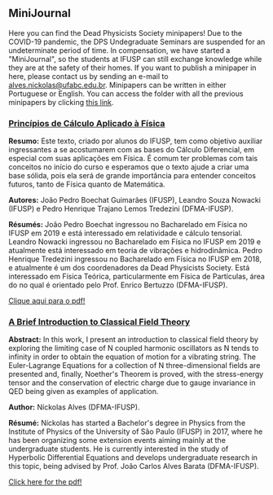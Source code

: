 ## MiniJournal

Here you can find the Dead Physicists Society minipapers! Due to the COVID-19 pandemic, the DPS Undegraduate Seminars are suspended for an undeterminate period of time. In compensation, we have started a "MiniJournal", so the students at IFUSP can still exchange knowledge while they are at the safety of their homes. If you want to publish a minipaper in here, please contact us by sending an e-mail to [alves.nickolas@ufabc.edu.br](mailto:alves.nickolas@ufabc.edu.br). Minipapers can be written in either Portuguese or English. You can access the folder with all the previous minipapers by clicking [this link](https://github.com/lambdadps/lambdadps.github.io/tree/main/minijournal/pdf).

### [Princípios de Cálculo Aplicado à Física](https://lambdadps.github.io/minijournal/pdf/Princı́pios_de_Cálculo_Aplicado_à_Fı́sica.pdf)

**Resumo:** Este texto, criado por alunos do IFUSP, tem como objetivo auxiliar ingressantes a se acostumarem com as bases do Cálculo Diferencial, em especial com suas aplicações em Física. É comum ter problemas com tais conceitos no início do curso e esperamos que o texto ajude a criar uma base sólida, pois ela será de grande importância para entender conceitos futuros, tanto de Física quanto de Matemática.

**Autores:** João Pedro Boechat Guimarães (IFUSP), Leandro Souza Nowacki (IFUSP) e Pedro Henrique Trajano Lemos Tredezini (DFMA-IFUSP).

**Résumés:** João Pedro Boechat ingressou no Bacharelado em Física no IFUSP em 2019 e está interessado em relatividade e cálculo tensorial. Leandro Nowacki ingressou no Bacharelado em Física no IFUSP em 2019 e atualmente está interessado em teoria de vibrações e hidrodinâmica. Pedro Henrique Tredezini ingressou no Bacharelado em Física no IFUSP em 2018, e atualmente é um dos coordenadores da Dead Physicists Society. Está interessado em Física Teórica, particularmente em Física de Partículas, área do no qual é orientado pelo Prof. Enrico Bertuzzo (DFMA-IFUSP).

[Clique aqui para o pdf!](https://lambdadps.github.io/minijournal/pdf/Princı́pios_de_Cálculo_Aplicado_à_Fı́sica.pdf)

### [A Brief Introduction to Classical Field Theory](https://lambdadps.github.io/minijournal/pdf/A_Brief_Introduction_to_Classical_Field_Theory.pdf)

**Abstract:** In this work, I present an introduction to classical field theory by exploring the limiting case of N coupled harmonic oscillators as N tends to infinity in order to obtain the equation of motion for a vibrating string. The Euler-Lagrange Equations for a collection of N three-dimensional fields are presented and, finally, Noether's Theorem is proved, with the stress-energy tensor and the conservation of electric charge due to gauge invariance in QED being given as examples of application.

**Author:** Níckolas Alves (DFMA-IFUSP).

**Résumé:** Níckolas has started a Bachelor's degree in Physics from the Institute of Physics of the University of São Paulo (IFUSP) in 2017, where he has been organizing some extension events aiming mainly at the undergraduate students. He is currently interested in the study of Hyperbolic Differential Equations and develops undergraduate research in this topic, being advised by Prof. João Carlos Alves Barata (DFMA-IFUSP).

[Click here for the pdf!](https://lambdadps.github.io/minijournal/pdf/A_Brief_Introduction_to_Classical_Field_Theory.pdf)
